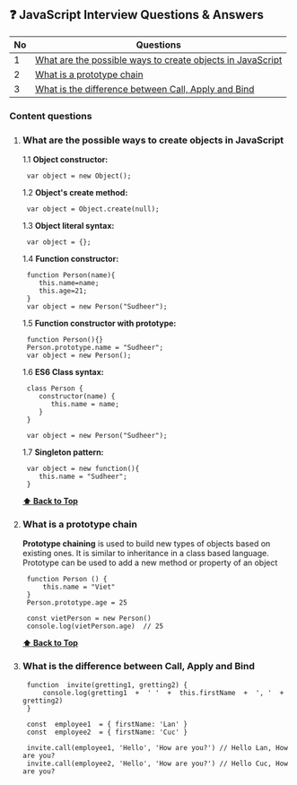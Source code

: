 ## :question: JavaScript Interview Questions & Answers

|No  |Questions  |
|--|--|
|1 |[What are the possible ways to create objects in JavaScript](#what-are-the-possible-ways-to-create-objects-in-javascript)   |
|2 |[What is a prototype chain](#what-is-a-prototype-chain)|
|3 | [What is the difference between Call, Apply and Bind](#what-is-the-difference-between-call-apply-and-bind)

### Content questions

1. ### What are the possible ways to create objects in JavaScript

	1.1 **Object constructor:**
   
		var object = new Object();
      
	1.2 **Object's create method:**
      
		var object = Object.create(null);
      
	1.3  **Object literal syntax:**

		var object = {};

	1.4 **Function constructor:**

		function Person(name){
		   this.name=name;
		   this.age=21;
		}
		var object = new Person("Sudheer");
		
	1.5 **Function constructor with prototype:**
		
		function Person(){}
		Person.prototype.name = "Sudheer";
		var object = new Person();

	1.6 **ES6 Class syntax:**

		class Person {
		   constructor(name) {
		      this.name = name;
		   }
		}
		
		var object = new Person("Sudheer");

	1.7 **Singleton pattern:**

		var object = new function(){
		   this.name = "Sudheer";
		}
		
	**[⬆ Back to Top](#content-questions)**
	
2. ### What is a prototype chain

	**Prototype chaining** is used to build new types of objects based on existing ones. It is similar to inheritance in a class based language.
	Prototype can be used to add a new method or property of an object

	    function Person () {
			this.name = "Viet"
		}
		Person.prototype.age = 25

		const vietPerson = new Person()
		console.log(vietPerson.age)  // 25 

	**[⬆ Back to Top](#content-questions)**

3. ### What is the difference between Call, Apply and Bind

		function  invite(gretting1, gretting2) {
			console.log(gretting1  +  ' '  +  this.firstName  +  ', '  +  gretting2)
		}  

		const  employee1  = { firstName: 'Lan' }
		const  employee2  = { firstName: 'Cuc' } 

		invite.call(employee1, 'Hello', 'How are you?') // Hello Lan, How are you?
		invite.call(employee2, 'Hello', 'How are you?') // Hello Cuc, How are you?
		
